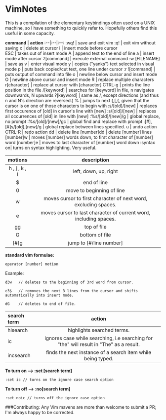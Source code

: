 VimNotes
========

This is a compilation of the elementary keybindings often used on a UNIX machine, so I have something to quickly refer to. Hopefully others find this useful in some capacity. 

 **command** | **action** 
 :--|:--|:--:
 :wq! | save and exit vim
 :q! |  exit vim without saving 
 x  | delete at cursor 
 i | insert mode before cursor  
 ESC | takes out of insert mode 
A | append text to the end of line
a | insert mode after cursor
:![command] | execute external command
:w [FILENAME] | save as 
v | enter visual mode 
y | copies ("yanks") text selected in visual mode
p | puts back copied/cut text, one line under cursor
:r ![command] | puts output of command into file 
o | newline below cursor and insert mode 
O | newline above cursor and insert mode 
R | replace multiple characters 
r[character] | replace at cursor with [character]
CTRL-g | prints the line position in the file 
/[keyword] | searches for [keyword] in file, n navigates downwards, N upwards 
?[keyword] | same as /, except directions (and thus n and N's direction are reversed.)
% | jumps to next (,[,{, given that the cursor is on one of those characters to begin with 
:s/[old]/[new] | replaces first occurence of [old] in cursor's line with [new] 
:s/[old]/[new] | replaces all occurrences of [old] in line with [new] 
:%s/[old]/[new]/g | global replace, no prompt 
:%s/[old]/[new]/gc | global find and replace with prompt 
:[#],[#]s/[old],[new]/g | global replace between lines specified. 
u | undo action 
CTRL-R | redo action 
dd | delete line 
[number]dd | delete [number] lines 
[number]w | moves [number] words down, to first character of [number] word 
[number]e | moves to last character of [number] word down
:syntax on| turns on syntax highlighting. Very useful. 




**motions** | **description**
:--:| :--:
h , j , k , l | left, down, up, right
$ | end of line
0 | move to beginning of line 
w | moves cursor to first character of next word, excluding spaces.
e | moves cursor to last character of current word, including spaces.
gg | top of file 
G  | bottom of file
[#]g | jump to [#/line number]

**standard vim formulae:**


```operator [number] motion```

Example:

```d3w   // deletes to the beginning of 3rd word from cursor. ```

```c3$   // removes the next 3 lines from the cursor and shifts automatically into insert mode. ```

```dG    // deletes to end of file. ```

**search term** | **action** |
:--| :-:
hlsearch | highlights searched terms.
ic | ignores case while searching, i.e searching for "the" will result in "The" as a result.
incsearch | finds the next instance of a search item while being typed.


**To turn on --> :set [search term]**

```:set ic // turns on the ignore case search option```


**To turn off --> :no[search term]**

```:set noic // turns off the ignore case option```

###Contributing:
Any Vim mavens are more than welcome to submit a PR; I'm always happy to be corrected.

